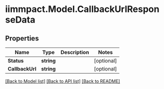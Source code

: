 # iimmpact.Model.CallbackUrlResponseData
## Properties

Name | Type | Description | Notes
------------ | ------------- | ------------- | -------------
**Status** | **string** |  | [optional] 
**CallbackUrl** | **string** |  | [optional] 

[[Back to Model list]](../README.md#documentation-for-models) [[Back to API list]](../README.md#documentation-for-api-endpoints) [[Back to README]](../README.md)


